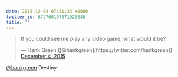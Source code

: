 ```yaml
---
date: 2015-12-04 07:51:23 +0000
twitter_id: 672760107671920640
title: ''
---
```


<blockquote class="twitter-tweet"><p lang="en" dir="ltr">If you could see me play any video game, what would it be?</p>&mdash; Hank Green ([@hankgreen](https://twitter.com/hankgreen)) <a href="https://twitter.com/hankgreen/status/672622524031631360?ref_src=twsrc%5Etfw">December 4, 2015</a></blockquote>
<script async src="https://platform.twitter.com/widgets.js" charset="utf-8"></script>

[@hankgreen](https://twitter.com/hankgreen) Destiny.
